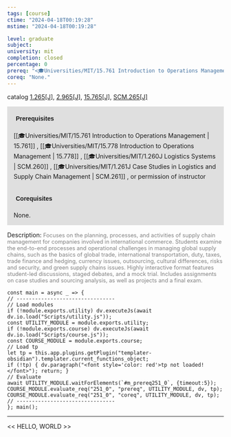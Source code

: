 ```yaml
---
tags: [course]
ctime: "2024-04-18T00:19:28"
mstime: "2024-04-18T00:19:28"

level: graduate
subject: 
university: mit
completion: closed
percentage: 0
prereq: "<🎓Universities/MIT/15.761 Introduction to Operations Management> , <🎓Universities/MIT/15.778 Introduction to Operations Management> , <🎓Universities/MIT/1.260J Logistics Systems> , <🎓Universities/MIT/1.261J Case Studies in Logistics and Supply Chain Management> , or permission of instructor"
coreq: "None."
---
```


catalog [1.265[J]](http://student.mit.edu/catalog/m1b.html#1.265), [2.965[J]](http://student.mit.edu/catalog/m2c.html#2.965), [15.765[J]](http://student.mit.edu/catalog/m15c.html#15.765), [SCM.265[J]](http://student.mit.edu/catalog/mSCMa.html#SCM.265)

<span style="display: block; padding: 15px; background-color: rgb(100, 100, 100, 0.2);"><font id="m_prereq251_0" style="display: block; font-family: Arial, sans-serif; font-weight: bold; padding: 5px">Prerequisites</font><br><span id="prereq251_0">[[🎓Universities/MIT/15.761 Introduction to Operations Management | 15.761]] , [[🎓Universities/MIT/15.778 Introduction to Operations Management | 15.778]] , [[🎓Universities/MIT/1.260J Logistics Systems | SCM.260]] , [[🎓Universities/MIT/1.261J Case Studies in Logistics and Supply Chain Management | SCM.261]] , or permission of instructor</span></span>
<span style="display: block; padding: 15px; background-color: rgb(100, 100, 100, 0.2);"><font id="m_coreq251_0" style="display: block; font-family: Arial, sans-serif; font-weight: bold; padding: 5px">Corequisites</font><br><span id="coreq251_0">None.</span></span>

<font style="">Description:</font>
<font style="color: grey; font-size: 0.8rem;">Focuses on the planning, processes, and activities of supply chain management for companies involved in international commerce. Students examine the end-to-end processes and operational challenges in managing global supply chains, such as the basics of global trade, international transportation, duty, taxes, trade finance and hedging, currency issues, outsourcing, cultural differences, risks and security, and green supply chains issues. Highly interactive format features student-led discussions, staged debates, and a mock trial. Includes assignments on case studies and sourcing analysis, as well as projects and a final exam.</font>

```dataviewjs
const main = async _ => {
// --------------------------------
// Load modules
if (!module.exports.utility) dv.executeJs(await dv.io.load("Scripts/utility.js"));
const UTILITY_MODULE = module.exports.utility;
if (!module.exports.course) dv.executeJs(await dv.io.load("Scripts/course.js"));
const COURSE_MODULE = module.exports.course;
// Load tp
let tp = this.app.plugins.getPlugin("templater-obsidian").templater.current_functions_object;
if (!tp) { dv.paragraph("<font style='color: red'>tp not loaded!</font>"); return; }
// Evaluate
await UTILITY_MODULE.waitForElements(`#m_prereq251_0`, {timeout:5});
COURSE_MODULE.evaluate_req("251_0", "prereq", UTILITY_MODULE, dv, tp);
COURSE_MODULE.evaluate_req("251_0", "coreq", UTILITY_MODULE, dv, tp);
// --------------------------------
}; main();
```

---

<< HELLO, WORLD >>
